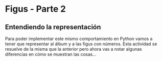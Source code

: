 # Figus - Parte 2
## Entendiendo la representación
Para poder implementar este mismo comportamiento en Python vamos a tener que representar al álbum y a las figus con números. Esta actividad se resuelve de la misma que la anterior pero ahora vas a notar algunas diferencias en cómo se muestran las cosas...
